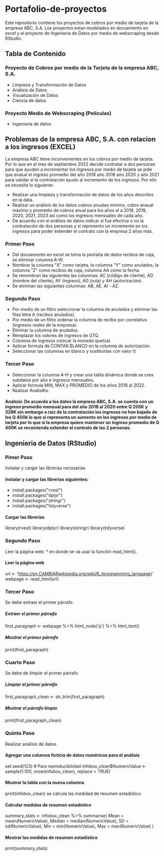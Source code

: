 # Portafolio-de-proyectos
Este repositorio contiene los proyectos de cobros por medio de tarjeta de la empresa ABC, S.A. Los proyectos estan modelados en docuemento en excel y el proyecto de Ingenieria de Datos por medio de webscraping desde RStudio.

## Tabla de Contenido
### Proyecto de Cobros por medio de la Tarjeta de la empresa ABC, S.A.
- Limpieza y Transformación de Datos
- Análisis de Datos
- Visualización de Datos
- Ciencia de datos
### Proyecto Medio de Webscraping (Películas)
- Ingenieria de datos
  
## Problemas de la empresa ABC, S.A. con relacion a los ingresos (EXCEL)
La empresa ABC tiene inconvenientes en los cobros por medio de tarjeta. Por lo que en el mes de septiembre 2022 decide contratar a dos personas para que ayuden a incrementar los ingresos por medio de tarjeta se pide que evalué el ingreso promedio del año 2018 año 2019 año 2020 y año 2021 para validar si la contratación ayudo al incremento de los ingresos.
Por ello se necesita lo siguiente:
- Realizar una limpieza y transformación de datos de los años descritos en la data.
- Realizar un análisis de los datos cobros anuales mínimo, cobro anaual máximo y promedio de cobros anual para los años al a 2018, 2019, 2020, 2021, 2023 asi como los ingresos mensuales de cada año.
- De acuerdo con el análisis de datos indicar si fue efectiva o no la contratación de dos personas y si represento un incremento en los ingresos para poder extender el contrato con la empresa 2 años más.

### Primer Paso
- Del docuemento en excel se toma la pestaña de datos recibos de caja, se eliminar columna A-W.
- Nombrar la columna "X" como tarjeta, la columna "Y" como anulados, la columna "Z" como recibos de caja, columna AA como la fecha.
- Se renombran las siguientes las columnas: AC (código de cliente), AD (nombre del cliente), AF (ingreso), AG (ruta) y AH (autorización).
- Se eliminan las siguientes columnas: AB, AE,  AI - AZ.
### Segundo Paso
- Por medio de un filtro seleccionar la columna de anulados y eliminar las filas letra A (recibos anulados).
- Por medio de un filtro ordenar la columna de recibo por correlativo (ingresos reales de la empresa).
- Eliminar la columna de anulados.
- Remplazar los valores de ingresos de GTQ.
- Columna de ingresos colocar la moneda quetzal.
- Aplicar formula de CONTAR.BLANCO en la columna de autorización.
- Seleccionar las columnas en blanco y sustituirlas con valor 0.
### Tercer Paso
- Seleccionar la columna A-H y crear una tabla dinámica donde se crea subdatos por año e ingresos mensuales.
- Aplicar formula MIN, MAX y PROMEDIO de los años 2018 al 2022.
- Realizar Anális#is.
#### Análsisi: De acuerdo a los datos la empresa ABC, S.A. se cuenta con un ingreso promedio mensual para del año 2018 al 2020  entre Q 205K y  328K sin embargo a raiz de la contratación los ingresos no han bajado de los Q 400k lo que si representa un aumento en los ingresos por medio de tarjeta por lo que si la empresa quiere mantener un ingreso promedio de Q 400K se recomienda extender el contrato de las 2 personas.

## Ingenieria de Datos (RStudio)
### Pimer Paso
Instalar y cargar las librerias necesarias
#### Instalar y cargar las librerias siguientes:
- install.packages("rvest") 
- install.packages("dplyr") 
- install.packages("stringr") 
- install.packages("tidyverse")
#### Cargar las librerías 
library(rvest) 
library(dplyr) 
library(stringr) 
library(tidyverse) 
### Segundo Paso
Leer la página web: * en donde se va usar la función read_html().
#### Leer la página web 
url <- 'https://en.CAMBIARwikipedia.org/wiki/R_(programming_language)' 
webpage <- read_html(url) 
### Tercer Paso 
Se debe extraer el primer párrafo
##### Extraer el primer párrafo 
first_paragraph <- webpage %>% 
 html_node('p') %>% 
 html_text() 
##### Mostrar el primer párrafo 
print(first_paragraph) 
### Cuarto Paso
Se debe de limpiar el primer párrafo
##### Limpiar el primer párrafo 
first_paragraph_clean <- str_trim(first_paragraph) 
##### Mostrar el párrafo limpio 
print(first_paragraph_clean) 
### Quinto Paso
Realizar análisis de datos.
#### Agregar una columna ficticia de datos numéricos para el análisis 
set.seed(123) # Para reproducibilidad 
infobox_clean$NumericValue <- sample(1:100, nrow(infobox_clean), replace 
= TRUE) 
#### Mostrar la tabla con la nueva columna 
print(infobox_clean)
se calcula las medidad de resumen estadistico
#### Calcular medidas de resumen estadístico 
summary_stats <- infobox_clean %>% 
 summarise( 
 Mean = mean(NumericValue), 
 Median = median(NumericValue), 
 SD = sd(NumericValue), 
 Min = min(NumericValue), 
 Max = max(NumericValue) 
 ) 
#### Mostrar las medidas de resumen estadístico 
print(summary_stats)

